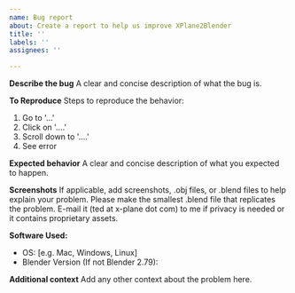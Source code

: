 ```yaml
---
name: Bug report
about: Create a report to help us improve XPlane2Blender
title: ''
labels: ''
assignees: ''

---
```


**Describe the bug**
A clear and concise description of what the bug is.

**To Reproduce**
Steps to reproduce the behavior:
1. Go to '...'
2. Click on '....'
3. Scroll down to '....'
4. See error

**Expected behavior**
A clear and concise description of what you expected to happen.

**Screenshots**
If applicable, add screenshots, .obj files, or .blend files to help explain your problem. Please make the smallest .blend file that replicates the problem. E-mail it (ted at x-plane dot com) to me if privacy is needed or it contains proprietary assets.

**Software Used:**
 - OS: [e.g. Mac, Windows, Linux]
- Blender Version (If not Blender 2.79):

**Additional context**
Add any other context about the problem here.
